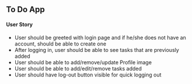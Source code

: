 ## To Do App

#### User Story
- User should be greeted with login page and if he/she does not have an account, should be able to create one 
- After logging in, user should be able to see tasks that are previously added
- User should be able to add/remove/update Profile image
- User should be able to add/edit/remove tasks added
- User should have log-out button visible for quick logging out
